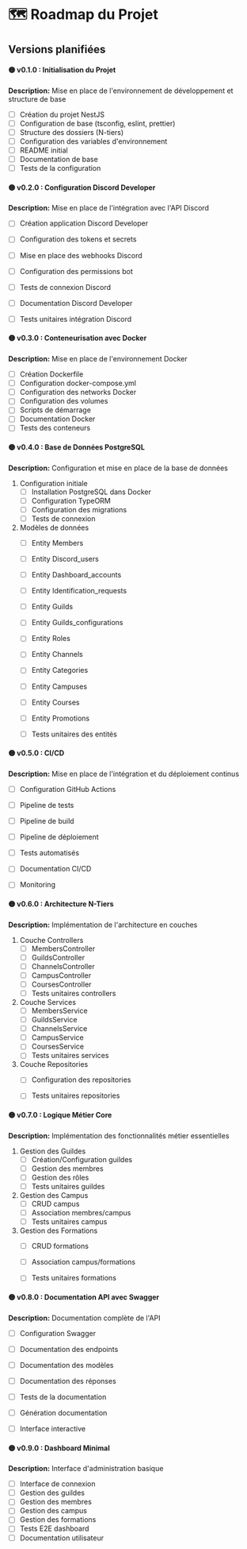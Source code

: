 # 🗺️ Roadmap du Projet

## Versions planifiées

#### 🟡 v0.1.0 : Initialisation du Projet
**Description:** Mise en place de l'environnement de développement et structure de base
- [ ] Création du projet NestJS
- [ ] Configuration de base (tsconfig, eslint, prettier)
- [ ] Structure des dossiers (N-tiers)
- [ ] Configuration des variables d'environnement
- [ ] README initial
- [ ] Documentation de base
- [ ] Tests de la configuration

#### 🟡 v0.2.0 : Configuration Discord Developer
**Description:** Mise en place de l'intégration avec l'API Discord
- [ ] Création application Discord Developer
- [ ] Configuration des tokens et secrets
- [ ] Mise en place des webhooks Discord
- [ ] Configuration des permissions bot
- [ ] Tests de connexion Discord
- [ ] Documentation Discord Developer
- [ ] Tests unitaires intégration Discord


#### 🟡 v0.3.0 : Conteneurisation avec Docker
**Description:** Mise en place de l'environnement Docker
- [ ] Création Dockerfile
- [ ] Configuration docker-compose.yml
- [ ] Configuration des networks Docker
- [ ] Configuration des volumes
- [ ] Scripts de démarrage
- [ ] Documentation Docker
- [ ] Tests des conteneurs

#### 🟡 v0.4.0 : Base de Données PostgreSQL
**Description:** Configuration et mise en place de la base de données
1. Configuration initiale
   - [ ] Installation PostgreSQL dans Docker
   - [ ] Configuration TypeORM
   - [ ] Configuration des migrations
   - [ ] Tests de connexion

2. Modèles de données
   - [ ] Entity Members
   - [ ] Entity Discord_users
   - [ ] Entity Dashboard_accounts
   - [ ] Entity Identification_requests
   - [ ] Entity Guilds
   - [ ] Entity Guilds_configurations
   - [ ] Entity Roles
   - [ ] Entity Channels
   - [ ] Entity Categories
   - [ ] Entity Campuses
   - [ ] Entity Courses
   - [ ] Entity Promotions
   - [ ] Tests unitaires des entités



#### 🟡 v0.5.0 : CI/CD
**Description:** Mise en place de l'intégration et du déploiement continus
- [ ] Configuration GitHub Actions
- [ ] Pipeline de tests
- [ ] Pipeline de build
- [ ] Pipeline de déploiement
- [ ] Tests automatisés
- [ ] Documentation CI/CD
- [ ] Monitoring


#### 🟡 v0.6.0 : Architecture N-Tiers
**Description:** Implémentation de l'architecture en couches

1. Couche Controllers
   - [ ] MembersController
   - [ ] GuildsController
   - [ ] ChannelsController
   - [ ] CampusController
   - [ ] CoursesController
   - [ ] Tests unitaires controllers

2. Couche Services
   - [ ] MembersService
   - [ ] GuildsService
   - [ ] ChannelsService
   - [ ] CampusService
   - [ ] CoursesService
   - [ ] Tests unitaires services

3. Couche Repositories
   - [ ] Configuration des repositories
   - [ ] Tests unitaires repositories



#### 🟡 v0.7.0 : Logique Métier Core
**Description:** Implémentation des fonctionnalités métier essentielles

1. Gestion des Guildes
   - [ ] Création/Configuration guildes
   - [ ] Gestion des membres
   - [ ] Gestion des rôles
   - [ ] Tests unitaires guildes

2. Gestion des Campus
   - [ ] CRUD campus
   - [ ] Association membres/campus
   - [ ] Tests unitaires campus

3. Gestion des Formations
   - [ ] CRUD formations
   - [ ] Association campus/formations
   - [ ] Tests unitaires formations


#### 🟡 v0.8.0 : Documentation API avec Swagger
**Description:** Documentation complète de l'API
- [ ] Configuration Swagger
- [ ] Documentation des endpoints
- [ ] Documentation des modèles
- [ ] Documentation des réponses
- [ ] Tests de la documentation
- [ ] Génération documentation
- [ ] Interface interactive



#### 🟡 v0.9.0 : Dashboard Minimal
**Description:** Interface d'administration basique
- [ ] Interface de connexion
- [ ] Gestion des guildes
- [ ] Gestion des membres
- [ ] Gestion des campus
- [ ] Gestion des formations
- [ ] Tests E2E dashboard
- [ ] Documentation utilisateur
